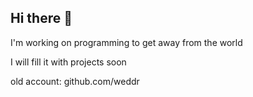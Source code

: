 ## Hi there 👋
I'm working on programming to get away from the world

I will fill it with projects soon

old account: github.com/weddr
